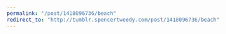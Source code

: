 ```yaml
---
permalink: "/post/1418096736/beach"
redirect_to: "http://tumblr.spencertweedy.com/post/1418096736/beach"
---
```

